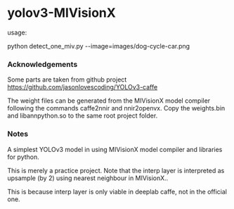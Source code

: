 # yolov3-MIVisionX

usage: 

python detect_one_miv.py --image=images/dog-cycle-car.png

### Acknowledgements

Some parts are taken from github project https://github.com/jasonlovescoding/YOLOv3-caffe

The weight files can be generated from the MIVisionX model compiler following the commands caffe2nnir and nnir2openvx.
Copy the weights.bin and libannpython.so to the same root project folder.

### Notes

A simplest YOLOv3 model in using MIVisionX model compiler and libraries for python.

This is merely a practice project. Note that the interp layer is interpreted as upsample (by 2) using nearest neighbour in MIVisionX..

This is because interp layer is only viable in deeplab caffe, not in the official one. 

